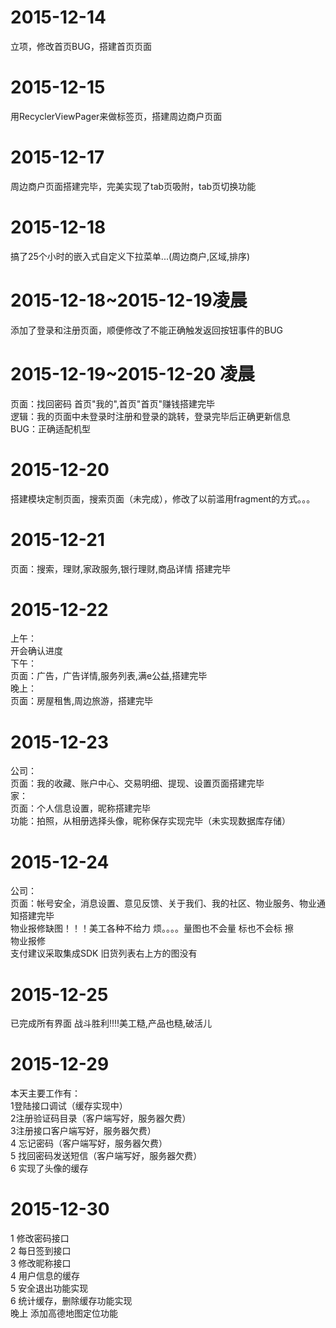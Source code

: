 # 2015-12-14
立项，修改首页BUG，搭建首页页面
# 2015-12-15
用RecyclerViewPager来做标签页，搭建周边商户页面
# 2015-12-17
周边商户页面搭建完毕，完美实现了tab页吸附，tab页切换功能
# 2015-12-18
搞了25个小时的嵌入式自定义下拉菜单...(周边商户,区域,排序)
# 2015-12-18~2015-12-19凌晨
添加了登录和注册页面，顺便修改了不能正确触发返回按钮事件的BUG
# 2015-12-19~2015-12-20 凌晨
页面：找回密码 首页"我的",首页"首页"赚钱搭建完毕<br>
逻辑：我的页面中未登录时注册和登录的跳转，登录完毕后正确更新信息<br>
BUG：正确适配机型<br>
# 2015-12-20
搭建模块定制页面，搜索页面（未完成），修改了以前滥用fragment的方式。。。
# 2015-12-21
页面：搜索，理财,家政服务,银行理财,商品详情 搭建完毕
# 2015-12-22
上午：<br>
开会确认进度<br>
下午：<br>
页面：广告，广告详情,服务列表,满e公益,搭建完毕<br>
晚上：<br>
页面：房屋租售,周边旅游，搭建完毕<br>
# 2015-12-23
公司：<br>
页面：我的收藏、账户中心、交易明细、提现、设置页面搭建完毕<br>
家：<br>
页面：个人信息设置，昵称搭建完毕<br>
功能：拍照，从相册选择头像，昵称保存实现完毕（未实现数据库存储）<br>
# 2015-12-24
公司：<br>
页面：帐号安全，消息设置、意见反馈、关于我们、我的社区、物业服务、物业通知搭建完毕<br>
物业报修缺图！！！美工各种不给力 烦。。。。量图也不会量 标也不会标 擦<br>
物业报修<br>
支付建议采取集成SDK 旧货列表右上方的图没有
# 2015-12-25
已完成所有界面
战斗胜利!!!!美工糙,产品也糙,破活儿
# 2015-12-29
本天主要工作有：<br>
1登陆接口调试（缓存实现中）<br>
2注册验证码目录（客户端写好，服务器欠费）<br>
3注册接口客户端写好，服务器欠费）<br>
4 忘记密码（客户端写好，服务器欠费）<br>
5 找回密码发送短信（客户端写好，服务器欠费）<br>
6 实现了头像的缓存<br>
# 2015-12-30
1 修改密码接口<br>
2 每日签到接口<br>
3 修改昵称接口<br>
4 用户信息的缓存<br>
5 安全退出功能实现<br>
6 统计缓存，删除缓存功能实现<br>
晚上
添加高德地图定位功能